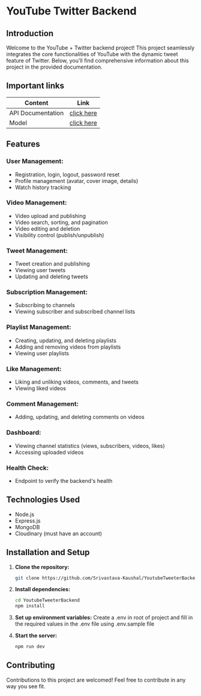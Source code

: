 # YouTube  Twitter Backend 


## Introduction

Welcome to the YouTube + Twitter backend project! This project seamlessly integrates the core functionalities of YouTube with the dynamic tweet feature of Twitter. Below, you'll find comprehensive information about this project in the provided documentation.

## Important links

| Content            | Link                                                                        |
| -------------------| ----------------------------------------------------------------------------|
| API Documentation  | [click here](https://documenter.getpostman.com/view/28570926/2s9YsNdVwW)    |
| Model              | [click here ](https://app.eraser.io/workspace/kYIgEUp3Vj22pHXFFFIy)         |

## Features

### User Management:

- Registration, login, logout, password reset
- Profile management (avatar, cover image, details)
- Watch history tracking

### Video Management:

- Video upload and publishing
- Video search, sorting, and pagination
- Video editing and deletion
- Visibility control (publish/unpublish)

### Tweet Management:

- Tweet creation and publishing
- Viewing user tweets
- Updating and deleting tweets

### Subscription Management:

- Subscribing to channels
- Viewing subscriber and subscribed channel lists

### Playlist Management:

- Creating, updating, and deleting playlists
- Adding and removing videos from playlists
- Viewing user playlists

### Like Management:

- Liking and unliking videos, comments, and tweets
- Viewing liked videos

### Comment Management:

- Adding, updating, and deleting comments on videos

### Dashboard:

- Viewing channel statistics (views, subscribers, videos, likes)
- Accessing uploaded videos


### Health Check:

- Endpoint to verify the backend's health

## Technologies Used

- Node.js 
- Express.js
- MongoDB
- Cloudinary (must have an account)

## Installation and Setup

1. **Clone the repository:**

    ```bash
    git clone https://github.com/Srivastava-Kaushal/YoutubeTweeterBackend.git
    ```

2. **Install dependencies:**

    ```bash
    cd YoutubeTweeterBackend
    npm install
    ```

3. **Set up environment variables:**
    Create a .env in root of project and fill in the required values in the .env file using .env.sample file

4. **Start the server:**

    ```bash
    npm run dev
    ```

## Contributing

Contributions to this project are welcomed! Feel free to contribute in any way you see fit.

